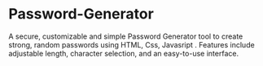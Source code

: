# Password-Generator
A secure, customizable and simple  Password Generator tool to create strong, random passwords using HTML, Css, Javasript . Features include adjustable length, character selection, and an easy-to-use interface.
